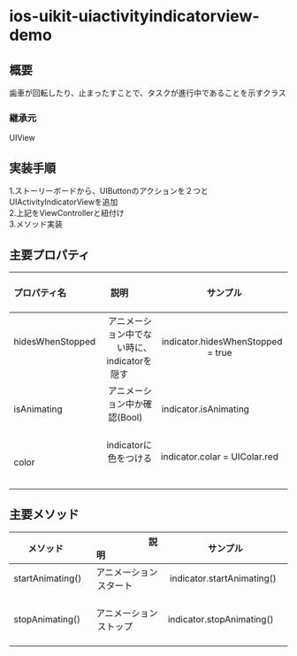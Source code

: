 # ios-uikit-uiactivityindicatorview-demo

## 概要
歯車が回転したり、止まったすことで、タスクが進行中であることを示すクラス

### 継承元
UIView

## 実装手順
1.ストーリーボードから、UIButtonのアクションを２つとUIActivityIndicatorViewを追加</br>
2.上記をViewControllerと紐付け</br>
3.メソッド実装</br>

## 主要プロパティ                                       
|プロパティ名            |                      説明                         |                サンプル              |
|:---------------------|-------------------------------------------------:|:-----------------------------------:|
|hidesWhenStopped      | アニメーション中でない時に、indicatorを隠す            |indicator.hidesWhenStopped = true    |                             
|isAnimating           | アニメーション中か確認(Bool)                         |indicator.isAnimating                |
|color                 | indicatorに色をつける                              |indicator.colar = UIColar.red        |

## 主要メソッド
|        メソッド       |                       説明                        |                サンプル               |
|:---------------------|:------------------------------------------------:|:------------------------------------:|
|startAnimating()      |アニメーションスタート                                |indicator.startAnimating()            |      
|stopAnimating()       |アニメーションストップ                                |indicator.stopAnimating()             |
